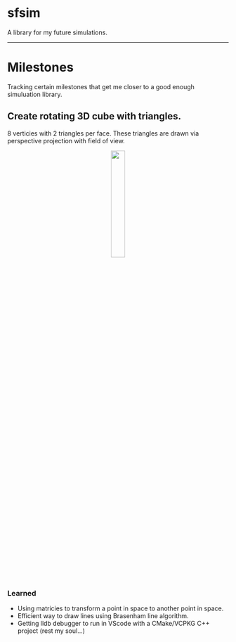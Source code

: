 # sfsim

A library for my future simulations.

--- 
# Milestones

Tracking certain milestones that get me closer to a good enough simuluation library.

## Create rotating 3D cube with triangles.
8 verticies with 2 triangles per face. These triangles are drawn via perspective projection with field of view.
 <p align="center">
   <img src="https://github.com/user-attachments/assets/badebe55-ff11-491e-9842-f8fedcf79563" width="25%" height="25%"/>
</p>

### Learned
- Using matricies to transform a point in space to another point in space.
- Efficient way to draw lines using Brasenham line algorithm.
- Getting lldb debugger to run in VScode with a CMake/VCPKG C++ project (rest my soul...)
